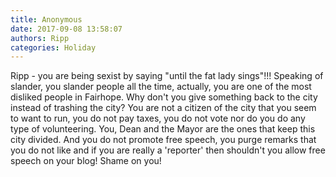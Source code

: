 ```yaml
---
title: Anonymous
date: 2017-09-08 13:58:07
authors: Ripp
categories: Holiday
---
```


 Ripp - you are being sexist by saying "until the fat lady sings"!!! Speaking of slander, you slander people all the time, actually, you are one of the most disliked people in Fairhope. Why don't you give something back to the city instead of trashing the city? You are not a citizen of the city that you seem to want to run, you do not pay taxes, you do not vote nor do you do any type of volunteering. You, Dean and the Mayor are the ones that keep this city divided. And you do not promote free speech, you purge remarks that you do not like and if you are really a 'reporter' then shouldn't you allow free speech on your blog! Shame on you!